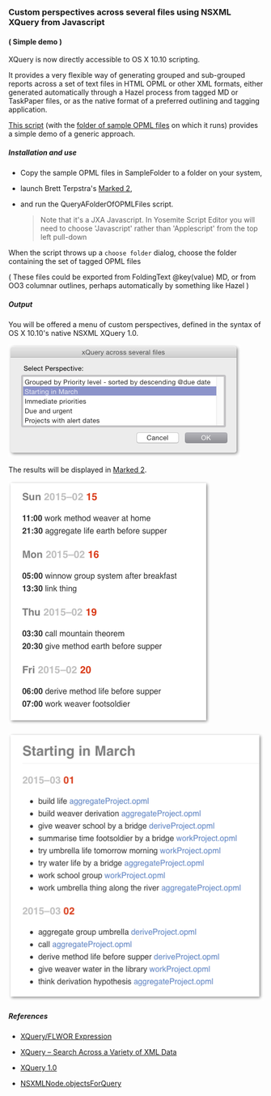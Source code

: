 ### Custom perspectives across several files using NSXML XQuery from Javascript
#### ( Simple demo )

XQuery is now directly accessible to OS X 10.10 scripting.

It provides a very flexible way of generating grouped and sub-grouped reports across a set of text files in HTML OPML or other XML formats, either generated automatically through a Hazel process from tagged MD or TaskPaper files, or as the native format of a preferred outlining and tagging application.

[This script](./QueryAFolderOfOPMLFiles.applescript) (with the [folder of sample OPML files](./SampleFolder) on which it runs) provides a simple demo of a generic approach.

##### Installation and use
- Copy the sample OPML files in SampleFolder to a folder on your system,
- launch Brett Terpstra's [Marked 2](http://marked2app.com),
- and run the QueryAFolderOfOPMLFiles script.
		
	> Note that it's a JXA Javascript. 
	> In Yosemite Script Editor you will need to choose 'Javascript' rather than 'Applescript' from the top left pull-down


When the script throws up a `choose folder` dialog, choose the folder containing the set of tagged OPML files
		
( These files could be exported from FoldingText @key(value) MD, or from OO3 columnar outlines, perhaps automatically by something like Hazel )

##### Output
You will be offered a menu of custom perspectives, defined in the syntax of OS X 10.10's native NSXML XQuery 1.0. 

![Menu of perspectives](./QueryMenu.png)

The results will be displayed in [Marked 2](http://marked2app.com).

![Notes grouped by days and times](./GroupedByDaysAndTimes.png)

![Linking back to the file containing a note](./LinkingBackToSource.png)


##### References

- [XQuery/FLWOR Expression](http://en.wikibooks.org/wiki/XQuery/FLWOR_Expression)
- [XQuery – Search Across a Variety of XML Data](http://shop.oreilly.com/product/9780596006341.do)
- [XQuery 1.0](http://www.w3.org/TR/xquery/)

- [NSXMLNode.objectsForQuery](https://developer.apple.com/library/mac/documentation/Cocoa/Reference/Foundation/Classes/NSXMLNode_Class/index.html#//apple_ref/occ/instm/NSXMLNode/objectsForXQuery:error:)


